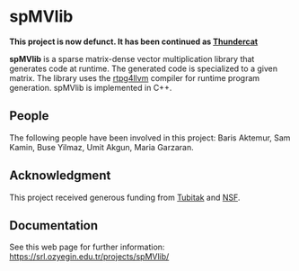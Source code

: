 # spMVlib

**This project is now defunct. It has been continued as [Thundercat](https://github.com/ozusrl/thundercat)**

**spMVlib** is a sparse matrix-dense vector multiplication library that generates code at runtime.
The generated code is specialized to a given matrix.
The library uses the [rtpg4llvm](..) compiler for runtime program generation.
spMVlib is implemented in C++.

## People
The following people have been involved in this project: Baris Aktemur, Sam Kamin, Buse Yilmaz, Umit Akgun, Maria Garzaran.

## Acknowledgment
This project received generous funding from [Tubitak](http://tubitak.gov.tr) and [NSF](http://nsf.gov/).

## Documentation
See this web page for further information:
<https://srl.ozyegin.edu.tr/projects/spMVlib/>

